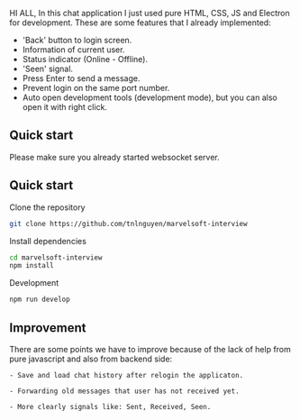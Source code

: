 HI ALL, In this chat application I just used pure HTML, CSS, JS and Electron for development. These are some features that I already implemented:

* 'Back' button to login screen.
* Information of current user.
* Status indicator (Online - Offline).
* 'Seen' signal.
* Press Enter to send a message.
* Prevent login on the same port number.
* Auto open development tools (development mode), but you can also open it with right click.

## Quick start
Please make sure you already started websocket server.

## Quick start

Clone the repository
```bash
git clone https://github.com/tnlnguyen/marvelsoft-interview
```

Install dependencies
```bash
cd marvelsoft-interview
npm install
```

Development
```bash
npm run develop
```

## Improvement
There are some points we have to improve because of the lack of help from pure javascript and also from backend side:

	- Save and load chat history after relogin the applicaton.
	
	- Forwarding old messages that user has not received yet.
	
	- More clearly signals like: Sent, Received, Seen.
